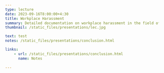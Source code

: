 ```yaml
---
type: lecture
date: 2023-09-16T8:00:00+4:30
title: Workplace Harassment
summary: Detailed documentation on workplace harassment in the field of Computer Science.
thumbnail: /static_files/presentations/lec.jpg

text: test
notes: /static_files/presentations/conclusion.html

links: 
    - url: /static_files/presentations/conclusion.html
      name: Notes
    
---
```



<!-- **Suggested Readings:**
- [Readings 1](http://example.com)
- [Readings 2](http://example.com) -->

